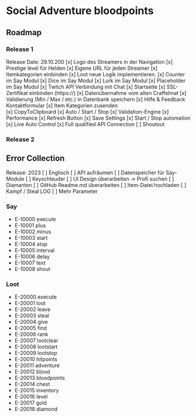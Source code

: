 # Social Adventure bloodpoints

## Roadmap
### Release 1 
Release Date: 29.10.200
[x] Logo des Streamers in der Navigation
[x] Prestige level für Helden
[x] Eigene URL für jeden Streamer
[x] Itemkategorien einbinden
[x] Loot neue Logik implementieren.
[x] Counter im Say Modul
[x] Dice im Say Modul
[x] Lurk im Say Modul
[x] Placeholder im Say Modul
[x] Twitch API Verbindung mit Chat
[x] Startseite
[x] SSL-Zertifikat einbinden (https://)
[x] Datenübernahme vom alten Craffelmat
[x] Validierung (Min / Max / etc.) in Datenbank speichern
[x] Hilfe & Feedback Kontaktformular
[x] Item Kategorien zusenden    
[x] CopyToClipboard
[x] Auto / Start / Stop
[x] Validation-Engine
[x] Performance
[x] Refresh Button
[x] Save Settings
[x] Start / Stop automation 
[x] Live Auto Control
[x] Full qualified API Connection
[ ] Shoutout

### Release 2
## Error Collection
Release: 2023
[ ] Englisch
[ ] API aufräumen
[ ] Datenspeicher für Say-Module
[ ] Keyschleuder
[ ] UI Design überarbeiten -> Profi suchen
[ ] Diamanten
[ ] GitHub Readme.md überarbeiten
[ ] Item-Datei hochladen
[ ] Kampf / Steal LOG
[ ] Mehr Parameter

### Say
* E-10000 execute
* E-10001 plus
* E-10002 minus
* E-10003 start
* E-10004 stop
* E-10005 interval
* E-10006 delay
* E-10007 text
* E-10008 shout

### Loot
* E-20000 execute
* E-20001 loot
* E-20002 leave
* E-20003 steal
* E-20004 give
* E-20005 find
* E-20006 rank
* E-20007 lootclear
* E-20008 lootstart
* E-20009 lootstop
* E-20010 hitpoints
* E-20011 adventure
* E-20012 blood
* E-20013 bloodpoints
* E-20014 chest
* E-20015 inventory
* E-20016 level
* E-20017 gold
* E-20018 diamond